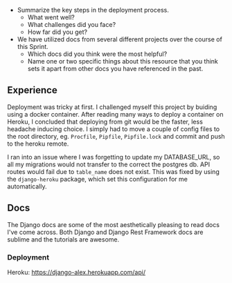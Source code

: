 - Summarize the key steps in the deployment process.
  - What went well?
  - What challenges did you face?
  - How far did you get?
- We have utilized docs from several different projects over the course of this Sprint.
  - Which docs did you think were the most helpful?
  - Name one or two specific things about this resource that you think sets it apart from other docs you have referenced in the past.

## Experience
Deployment was tricky at first. I challenged myself this project by buiding using a docker container. After reading many ways to deploy a container on Heroku, I concluded that deploying from git would be the faster, less headache inducing choice. I simply had to move a couple of config files to the root directory, eg. `Procfile`, `Pipfile`, `Pipfile.lock` and commit and push to the heroku remote.

I ran into an issue where I was forgetting to update my DATABASE_URL, so all my migrations would not transfer to the correct the postgres db. API routes would fail due to `table_name` does not exist. This was fixed by using the `django-heroku` package, which set this configuration for me automatically.

## Docs
The Django docs are some of the most aesthetically pleasing to read docs I've come across. Both Django and Django Rest Framework docs are sublime and the tutorials are awesome.


### Deployment
Heroku: https://django-alex.herokuapp.com/api/

